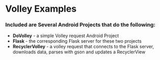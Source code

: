# Volley Examples

### Included are Several Android Projects that do the following:

- **DoVolley** - a simple Volley request Android Project
- **Flask** - the corresponding Flask server for these two projects
- **RecyclerVolley** - a volley request that connects to the Flask server, downloads data, parses with gson and updates a RecyclerView